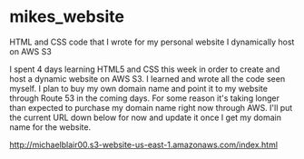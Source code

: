 # mikes_website
HTML and CSS code that I wrote for my personal website I dynamically host on AWS S3


I spent 4 days learning HTML5 and CSS this week in order to create and host a dynamic website on AWS S3. I learned and wrote all the code seen myself. I plan to buy my own domain name and point it to my website through Route 53 in the coming days. For some reason it's taking longer than expected to purchase my domain name right now through AWS. I'll put the current URL down below for now and update it once I get my domain name for the website.

http://michaelblair00.s3-website-us-east-1.amazonaws.com/index.html
